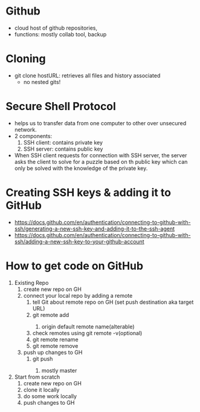 # Github
- cloud host of github repositories, 
- functions: mostly collab tool, backup

# Cloning
- git clone hostURL: retrieves all files and history associated
    - no nested gits!

# Secure Shell Protocol
- helps us to transfer data from one computer to other over unsecured network. 
- 2 components: 
    1. SSH client: contains private key
    2. SSH server: contains public key
- When SSH client requests for connection with SSH server, the server asks the client to solve for a puzzle based on th public key which can only be solved with the knowledge of the private key.

# Creating SSH keys & adding it to GitHub
- https://docs.github.com/en/authentication/connecting-to-github-with-ssh/generating-a-new-ssh-key-and-adding-it-to-the-ssh-agent
- https://docs.github.com/en/authentication/connecting-to-github-with-ssh/adding-a-new-ssh-key-to-your-github-account

# How to get code on GitHub
1. Existing Repo
    1. create new repo on GH
    2. connect your local repo by adding a remote
        1. tell Git about remote repo on GH (set push destination aka target URL)
        2. git remote add <name> <url>
            1. origin default remote name(alterable)
        3. check remotes using git remote -v(optional)
        4. git remote rename <old> <new>
        5. git remote remove <name>
    3. push up changes to GH
        1. git push <name> <branch>
            1. mostly master 
2. Start from scratch
    1. create new repo on GH
    2. clone it locally
    3. do some work locally
    3. push changes to GH